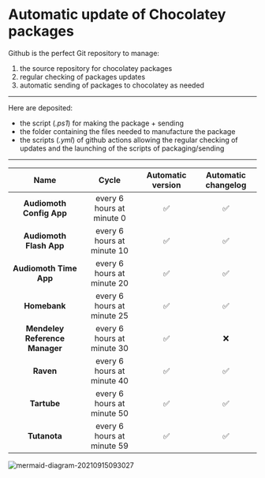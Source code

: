# Automatic update of Chocolatey packages

Github is the perfect Git repository to manage:

1. the source repository for chocolatey packages
2. regular checking of packages updates
3. automatic sending of packages to chocolatey as needed

---

Here are deposited:

* the script (*.ps1*) for making the package + sending
* the folder containing the files needed to manufacture the package
* the scripts (*.yml*) of github actions allowing the regular checking of updates and the launching of the scripts of packaging/sending

---
| Name | Cycle | Automatic version | Automatic changelog |
|:---:|:---:|:---:|:---:|
|**Audiomoth Config App**|every 6 hours at minute 0|✅|✅|
|**Audiomoth Flash App**|every 6 hours at minute 10|✅|✅|
|**Audiomoth Time App**|every 6 hours at minute 20|✅|✅|
|**Homebank**|every 6 hours at minute 25|✅|✅|
|**Mendeley Reference Manager**|every 6 hours at minute 30|✅|❌|
|**Raven**|every 6 hours at minute 40|✅|✅|
|**Tartube**|every 6 hours at minute 50|✅|✅|
|**Tutanota**|every 6 hours at minute 59|✅|✅|

![mermaid-diagram-20210915093027](https://user-images.githubusercontent.com/27277698/133391187-4cbc5c76-dc69-448a-b6b9-679015dab417.png)
